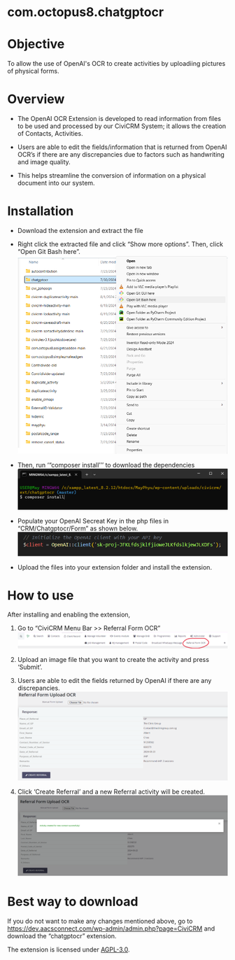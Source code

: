 # com.octopus8.chatgptocr

# Objective
To allow the use of OpenAI's OCR to create activities by uploadiing pictures of physical forms.

# Overview

- The OpenAI OCR Extension is developed to read information from files to be used and processed by our CiviCRM System; it allows the creation of Contacts, Activities.

- Users are able to edit the fields/information that is returned from OpenAI OCR’s if there are any discrepancies due to factors such as handwriting and image quality. 

- This helps streamline the conversion of information on a physical document into our system.

# Installation
- Download the extension and extract the file 
- Right click the extracted file and click “Show more options”.
Then, click “Open Git Bash here”.
![Alt text](images/image1.png)

- Then, run ‘“composer install’’’ to download the dependencies
![Alt text](images/image2.png)

- Populate your OpenAI Secreat Key in the php files in “CRM/Chatgptocr/Form” as shown below.
![Alt text](images/image3.png)

- Upload the files into your extension folder and install the extension.

# How to use
After installing and enabling the extension,
1. Go to “CiviCRM Menu Bar >> Referral Form OCR” 
![Alt text](images/image4.png)

2. Upload an image file that you want to create the activity and press ‘Submit’.

3. Users are able to edit the fields returned by OpenAI if there are any discrepancies.
![Alt text](images/image5.png)

4. Click ‘Create Referral’ and a new Referral activity will be created.
![Alt text](images/image6.png)

# Best way to download
If you do not want to make any changes mentioned above, go to https://dev.aacsconnect.com/wp-admin/admin.php?page=CiviCRM and download the “chatgptocr” extension. 

The extension is licensed under [AGPL-3.0](LICENSE.txt).